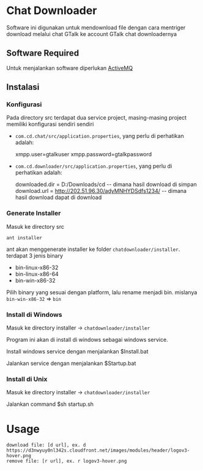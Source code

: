 Chat Downloader
=============

Software ini digunakan untuk mendownload file dengan cara mentriger download melalui chat GTalk ke account GTalk chat downloadernya

Software Required
-------

Untuk menjalankan software diperlukan [ActiveMQ](http://activemq.apache.org/download.html)

Instalasi
------------

### Konfigurasi
Pada directory src terdapat dua service project, masing-masing project memiliki konfigurasi sendiri sendiri

* `com.cd.chat/src/application.properties`, yang perlu di perhatikan adalah:


	xmpp.user=gtalkuser
	xmpp.password=gtalkpassword
	
* `com.cd.downloader/src/application.properties`, yang perlu di perhatikan adalah:


	downloaded.dir = D:/Downloads/cd -- dimana hasil download di simpan
	download.url = http://202.51.96.30/adyMNHYDSdfs1234/ -- dimana hasil download dapat di download


### Generate Installer
Masuk ke directory src

	ant installer
	
ant akan menggenerate installer ke folder `chatdownloader/installer`. terdapat 3 jenis binary

* bin-linux-x86-32
* bin-linux-x86-64
* bin-win-x86-32

Pilih binary yang sesuai dengan platform, lalu rename menjadi bin. mislanya `bin-win-x86-32` => `bin`

### Install di Windows
Masuk ke directory installer -> `chatdownloader/installer`

Program ini akan di install di windows sebagai windows service.

Install windows service dengan menjalankan 
	$Install.bat

Jalankan service dengan menjalankan 
	$Startup.bat

### Install di Unix
Masuk ke directory installer -> `chatdownloader/installer`

Jalankan command
	$sh startup.sh

Usage
=============
	download file: [d url], ex. d https://d3nwyuy0nl342s.cloudfront.net/images/modules/header/logov3-hover.png
	remove file: [r url], ex. r logov3-hover.png
